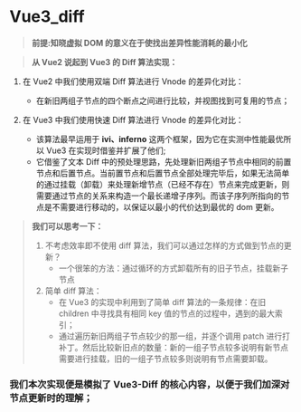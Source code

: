 # Vue3_diff

> **前提:知晓虚拟 DOM 的意义在于使找出差异性能消耗的最小化**

> **从 Vue2 说起到 Vue3 的 Diff 算法实现：**

1. 在 Vue2 中我们使用双端 Diff 算法进行 Vnode 的差异化对比：

   - 在新旧两组子节点的四个断点之间进行比较，并视图找到可复用的节点；

2. 在 Vue3 中我们使用快速 Diff 算法进行 Vnode 的差异化对比：

   - 该算法最早运用于 **ivi、inferno** 这两个框架，因为它在实测中性能最优所以 Vue3 在实现时借鉴并扩展了他们;
   - 它借鉴了文本 Diff 中的预处理思路，先处理新旧两组子节点中相同的前置节点和后置节点。当前置节点和后置节点全部处理完毕后，如果无法简单的通过挂载（卸载）来处理新增节点（已经不存在）节点来完成更新，则需要通过节点的关系来构造一个最长递增子序列。而该子序列所指向的节点是不需要进行移动的，以保证以最小的代价达到最优的 dom 更新。

> **我们可以思考一下：**
>
> 1. 不考虑效率即不使用 diff 算法，我们可以通过怎样的方式做到节点的更新？
>    - 一个很笨的方法：通过循环的方式卸载所有的旧子节点，挂载新子节点
> 2. 简单 diff 算法：
>    - 在 Vue3 的实现中利用到了简单 diff 算法的一条规律：在旧 children 中寻找具有相同 key 值的节点的过程中，遇到的最大索引；
>    - 通过遍历新旧两组子节点较少的那一组，并逐个调用 patch 进行打补丁。然后比较新旧点的数量：新的一组子节点较多说明有新节点需要进行挂载，旧的一组子节点较多则说明有节点需要卸载。

### 我们本次实现便是模拟了 Vue3-Diff 的核心内容，以便于我们加深对节点更新时的理解；
